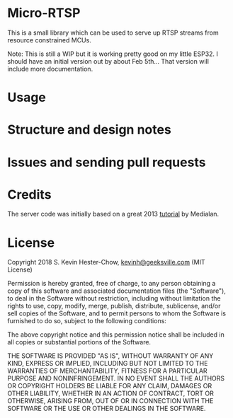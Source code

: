 # Micro-RTSP

This is a small library which can be used to serve up RTSP streams from
resource constrained MCUs.

Note: This is still a WIP but it is working pretty good on my little ESP32.
I should have an initial version out by about Feb 5th...  That version will include more documentation.

# Usage

# Structure and design notes

# Issues and sending pull requests

# Credits

The server code was initially based on a great 2013 [tutorial](https://www.medialan.de/usecase0001.html) by Medialan.

# License

Copyright 2018 S. Kevin Hester-Chow, kevinh@geeksville.com (MIT License)

Permission is hereby granted, free of charge, to any person obtaining a copy of this software and associated documentation files (the "Software"), to deal in the Software without restriction, including without limitation the rights to use, copy, modify, merge, publish, distribute, sublicense, and/or sell copies of the Software, and to permit persons to whom the Software is furnished to do so, subject to the following conditions:

The above copyright notice and this permission notice shall be included in all copies or substantial portions of the Software.

THE SOFTWARE IS PROVIDED "AS IS", WITHOUT WARRANTY OF ANY KIND, EXPRESS OR IMPLIED, INCLUDING BUT NOT LIMITED TO THE WARRANTIES OF MERCHANTABILITY, FITNESS FOR A PARTICULAR PURPOSE AND NONINFRINGEMENT. IN NO EVENT SHALL THE AUTHORS OR COPYRIGHT HOLDERS BE LIABLE FOR ANY CLAIM, DAMAGES OR OTHER LIABILITY, WHETHER IN AN ACTION OF CONTRACT, TORT OR OTHERWISE, ARISING FROM, OUT OF OR IN CONNECTION WITH THE SOFTWARE OR THE USE OR OTHER DEALINGS IN THE SOFTWARE.
